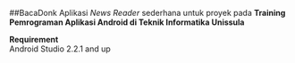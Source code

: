 ##BacaDonk
Aplikasi *News Reader* sederhana untuk proyek pada **Training Pemrograman Aplikasi Android di Teknik Informatika Unissula**

**Requirement**  
Android Studio 2.2.1 and up
